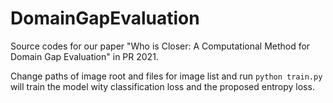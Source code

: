 # DomainGapEvaluation

Source codes for our paper "Who is Closer: A Computational Method for Domain Gap Evaluation" in PR 2021. 

Change paths of image root and files for image list and run ``python train.py`` will train the model wity classification loss and the proposed entropy loss.
